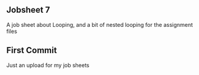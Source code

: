 Jobsheet 7
--------------------------------------------------------
A job sheet about Looping, and a bit of nested looping for the assignment files

First Commit
--------------------------------------------------------
Just an upload for my job sheets 

